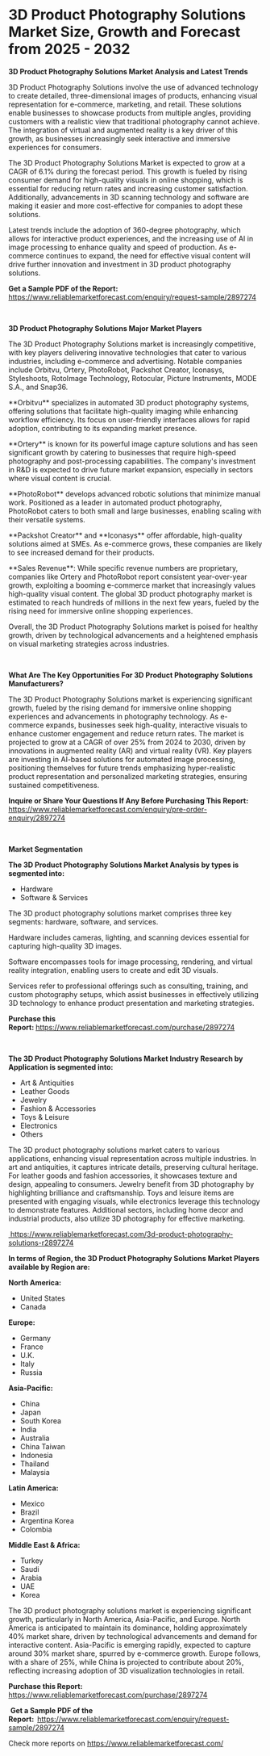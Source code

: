 <p><h1>3D Product Photography Solutions Market Size, Growth and Forecast from 2025 - 2032</h1></p><p><strong>3D Product Photography Solutions Market Analysis and Latest Trends</strong></p>
<p><p>3D Product Photography Solutions involve the use of advanced technology to create detailed, three-dimensional images of products, enhancing visual representation for e-commerce, marketing, and retail. These solutions enable businesses to showcase products from multiple angles, providing customers with a realistic view that traditional photography cannot achieve. The integration of virtual and augmented reality is a key driver of this growth, as businesses increasingly seek interactive and immersive experiences for consumers.</p><p>The 3D Product Photography Solutions Market is expected to grow at a CAGR of 6.1% during the forecast period. This growth is fueled by rising consumer demand for high-quality visuals in online shopping, which is essential for reducing return rates and increasing customer satisfaction. Additionally, advancements in 3D scanning technology and software are making it easier and more cost-effective for companies to adopt these solutions.</p><p>Latest trends include the adoption of 360-degree photography, which allows for interactive product experiences, and the increasing use of AI in image processing to enhance quality and speed of production. As e-commerce continues to expand, the need for effective visual content will drive further innovation and investment in 3D product photography solutions.</p></p>
<p><strong>Get a Sample PDF of the Report:&nbsp;</strong> <a href="https://www.reliablemarketforecast.com/enquiry/request-sample/2897274?utm_campaign=3100&utm_medium=2&utm_source=Github&utm_content=ia&utm_term=15032025&utm_id=3d-product-photography-solutions">https://www.reliablemarketforecast.com/enquiry/request-sample/2897274</a></p>
<p>&nbsp;</p>
<p><strong>3D Product Photography Solutions Major Market Players</strong></p>
<p><p>The 3D Product Photography Solutions market is increasingly competitive, with key players delivering innovative technologies that cater to various industries, including e-commerce and advertising. Notable companies include Orbitvu, Ortery, PhotoRobot, Packshot Creator, Iconasys, Styleshoots, RotoImage Technology, Rotocular, Picture Instruments, MODE S.A., and Snap36.</p><p>**Orbitvu** specializes in automated 3D product photography systems, offering solutions that facilitate high-quality imaging while enhancing workflow efficiency. Its focus on user-friendly interfaces allows for rapid adoption, contributing to its expanding market presence.</p><p>**Ortery** is known for its powerful image capture solutions and has seen significant growth by catering to businesses that require high-speed photography and post-processing capabilities. The company's investment in R&D is expected to drive future market expansion, especially in sectors where visual content is crucial.</p><p>**PhotoRobot** develops advanced robotic solutions that minimize manual work. Positioned as a leader in automated product photography, PhotoRobot caters to both small and large businesses, enabling scaling with their versatile systems.</p><p>**Packshot Creator** and **Iconasys** offer affordable, high-quality solutions aimed at SMEs. As e-commerce grows, these companies are likely to see increased demand for their products.</p><p>**Sales Revenue**: While specific revenue numbers are proprietary, companies like Ortery and PhotoRobot report consistent year-over-year growth, exploiting a booming e-commerce market that increasingly values high-quality visual content. The global 3D product photography market is estimated to reach hundreds of millions in the next few years, fueled by the rising need for immersive online shopping experiences.</p><p>Overall, the 3D Product Photography Solutions market is poised for healthy growth, driven by technological advancements and a heightened emphasis on visual marketing strategies across industries.</p></p>
<p>&nbsp;</p>
<p><strong>What Are The Key Opportunities For 3D Product Photography Solutions Manufacturers?</strong></p>
<p><p>The 3D Product Photography Solutions market is experiencing significant growth, fueled by the rising demand for immersive online shopping experiences and advancements in photography technology. As e-commerce expands, businesses seek high-quality, interactive visuals to enhance customer engagement and reduce return rates. The market is projected to grow at a CAGR of over 25% from 2024 to 2030, driven by innovations in augmented reality (AR) and virtual reality (VR). Key players are investing in AI-based solutions for automated image processing, positioning themselves for future trends emphasizing hyper-realistic product representation and personalized marketing strategies, ensuring sustained competitiveness.</p></p>
<p><strong>Inquire or Share Your Questions If Any Before Purchasing This Report:</strong> <a href="https://www.reliablemarketforecast.com/enquiry/pre-order-enquiry/2897274?utm_campaign=3100&utm_medium=2&utm_source=Github&utm_content=ia&utm_term=15032025&utm_id=3d-product-photography-solutions">https://www.reliablemarketforecast.com/enquiry/pre-order-enquiry/2897274</a></p>
<p>&nbsp;</p>
<p><strong>Market Segmentation</strong></p>
<p><strong>The 3D Product Photography Solutions Market Analysis by types is segmented into:</strong></p>
<p><ul><li>Hardware</li><li>Software & Services</li></ul></p>
<p><p>The 3D product photography solutions market comprises three key segments: hardware, software, and services. </p><p>Hardware includes cameras, lighting, and scanning devices essential for capturing high-quality 3D images. </p><p>Software encompasses tools for image processing, rendering, and virtual reality integration, enabling users to create and edit 3D visuals.</p><p>Services refer to professional offerings such as consulting, training, and custom photography setups, which assist businesses in effectively utilizing 3D technology to enhance product presentation and marketing strategies.</p></p>
<p><strong>Purchase this Report:&nbsp;</strong><a href="https://www.reliablemarketforecast.com/purchase/2897274?utm_campaign=3100&utm_medium=2&utm_source=Github&utm_content=ia&utm_term=15032025&utm_id=3d-product-photography-solutions">https://www.reliablemarketforecast.com/purchase/2897274</a></p>
<p>&nbsp;</p>
<p><strong>The 3D Product Photography Solutions Market Industry Research by Application is segmented into:</strong></p>
<p><ul><li>Art & Antiquities</li><li>Leather Goods</li><li>Jewelry</li><li>Fashion & Accessories</li><li>Toys & Leisure</li><li>Electronics</li><li>Others</li></ul></p>
<p><p>The 3D product photography solutions market caters to various applications, enhancing visual representation across multiple industries. In art and antiquities, it captures intricate details, preserving cultural heritage. For leather goods and fashion accessories, it showcases texture and design, appealing to consumers. Jewelry benefit from 3D photography by highlighting brilliance and craftsmanship. Toys and leisure items are presented with engaging visuals, while electronics leverage this technology to demonstrate features. Additional sectors, including home decor and industrial products, also utilize 3D photography for effective marketing.</p></p>
<p><a href="https://www.reliablemarketforecast.com/3d-product-photography-solutions-r2897274?utm_campaign=3100&utm_medium=2&utm_source=Github&utm_content=ia&utm_term=15032025&utm_id=3d-product-photography-solutions">&nbsp;https://www.reliablemarketforecast.com/3d-product-photography-solutions-r2897274</a></p>
<p><strong>In terms of Region, the 3D Product Photography Solutions Market Players available by Region are:</strong></p>
<p>
    <p> <strong> North America: </strong>
        <ul>
            <li>United States</li>
            <li>Canada</li>
        </ul>
        </p> 
    <p> <strong> Europe: </strong>
        <ul>
            <li>Germany</li>
            <li>France</li>
            <li>U.K.</li>
            <li>Italy</li>
            <li>Russia</li>
        </ul>
        </p> 
    <p> <strong> Asia-Pacific: </strong>
        <ul>
            <li>China</li>
            <li>Japan</li>
            <li>South Korea</li>
            <li>India</li>
            <li>Australia</li>
            <li>China Taiwan</li>
            <li>Indonesia</li>
            <li>Thailand</li>
            <li>Malaysia</li>
        </ul>
        </p> 
    <p> <strong> Latin America: </strong>
        <ul>
            <li>Mexico</li>
            <li>Brazil</li>
            <li>Argentina Korea</li>
            <li>Colombia</li>
        </ul>
        </p> 
    <p> <strong> Middle East & Africa: </strong>
        <ul>
            <li>Turkey</li>
            <li>Saudi</li>
            <li>Arabia</li>
            <li>UAE</li>
            <li>Korea</li>
        </ul>
    </p>
    </p>
<p><p>The 3D product photography solutions market is experiencing significant growth, particularly in North America, Asia-Pacific, and Europe. North America is anticipated to maintain its dominance, holding approximately 40% market share, driven by technological advancements and demand for interactive content. Asia-Pacific is emerging rapidly, expected to capture around 30% market share, spurred by e-commerce growth. Europe follows, with a share of 25%, while China is projected to contribute about 20%, reflecting increasing adoption of 3D visualization technologies in retail.</p></p>
<p><strong>Purchase this Report: </strong><a href="https://www.reliablemarketforecast.com/purchase/2897274?utm_campaign=3100&utm_medium=2&utm_source=Github&utm_content=ia&utm_term=15032025&utm_id=3d-product-photography-solutions">https://www.reliablemarketforecast.com/purchase/2897274</a></p>
<p>&nbsp;<strong>Get a Sample PDF of the Report:&nbsp;&nbsp;</strong><a href="https://www.reliablemarketforecast.com/enquiry/request-sample/2897274?utm_campaign=3100&utm_medium=2&utm_source=Github&utm_content=ia&utm_term=15032025&utm_id=3d-product-photography-solutions">https://www.reliablemarketforecast.com/enquiry/request-sample/2897274</a></p>
<p><strong></strong></p>
<p>Check more reports on <a href="https://www.reliablemarketforecast.com/?utm_campaign=3100&utm_medium=2&utm_source=Github&utm_content=ia&utm_term=15032025&utm_id=3d-product-photography-solutions">https://www.reliablemarketforecast.com/</a></p>